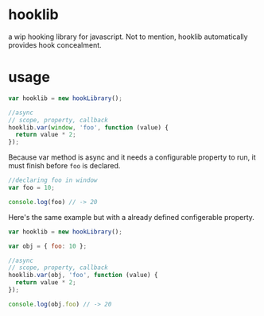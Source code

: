 # hooklib
a wip hooking library for javascript.
Not to mention, hooklib automatically provides hook concealment.

# usage
```js
var hooklib = new hookLibrary();

//async
// scope, property, callback
hooklib.var(window, 'foo', function (value) {
  return value * 2; 
});
```
Because var method is async and it needs a configurable property to run,
it must finish before `foo` is declared.

```js
//declaring foo in window
var foo = 10;

console.log(foo) // -> 20
```
Here's the same example but with a already defined configerable property.
```js
var hooklib = new hookLibrary();

var obj = { foo: 10 };

//async
// scope, property, callback
hooklib.var(obj, 'foo', function (value) {
  return value * 2; 
});

console.log(obj.foo) // -> 20
```
